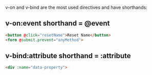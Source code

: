 v-on and v-bind are the most used directives and have shorthands:

## v-on:event shorthand = @event
```html
<button @click="resetName">Reset Name</button>
<form @submit.prevent="anyMethod">
```

## v-bind:attribute shorthand = :attribute
```html
<div :name="data-property">
```
